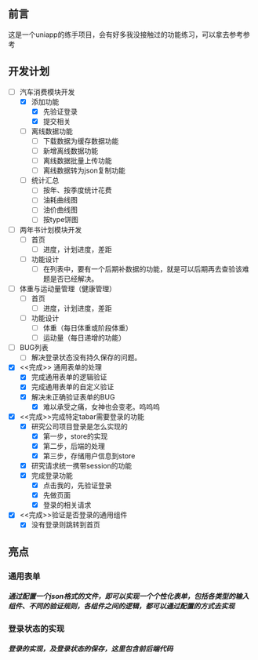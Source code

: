 ## 前言
这是一个uniapp的练手项目，会有好多我没接触过的功能练习，可以拿去参考参考
## 开发计划

- [ ] 汽车消费模块开发
	* [x] 添加功能
		+ [x] 先验证登录
		+ [x] 提交相关
	* [ ] 离线数据功能
		+ [ ] 下载数据为缓存数据功能
		+ [ ] 新增离线数据功能
		+ [ ] 离线数据批量上传功能
		+ [ ] 离线数据转为json复制功能
	* [ ] 统计汇总
		+ [ ] 按年、按季度统计花费
		+ [ ] 油耗曲线图
		+ [ ] 油价曲线图
		+ [ ] 按type饼图
- [ ] 两年书计划模块开发
	* [ ] 首页
		+ [ ] 进度，计划进度，差距
	* [ ] 功能设计
		+ [ ] 在列表中，要有一个后期补数据的功能，就是可以后期再去查验该难题是否已经解决。
- [ ] 体重与运动量管理（健康管理）
	* [ ] 首页
		+ [ ] 进度，计划进度，差距
	* [ ] 功能设计
		+ [ ] 体重（每日体重或阶段体重）
		+ [ ] 运动量（每日递增的功能）	
- [ ] BUG列表
	* [ ] 解决登录状态没有持久保存的问题。
- [x] <<完成>> 通用表单的处理
	* [x] 完成通用表单的逻辑验证
	* [x] 完成通用表单的自定义验证
	* [x] 解决未正确验证表单的BUG
		+ [x] 难以承受之痛，女神也会变老。呜呜呜
- [x] <<完成>>完成特定tabar需要登录的功能
	* [x] 研究公司项目登录是怎么实现的
		+ [x] 第一步，store的实现
		+ [x] 第二步，后端的处理
		+ [x] 第三步，存储用户信息到store
	* [x] 研究请求统一携带session的功能
	* [x] 完成登录功能
		+ [x] 点击我的，先验证登录
		+ [x] 先做页面
		+ [x] 登录的相关请求
- [x] <<完成>>验证是否登录的通用组件
	* [x] 没有登录则跳转到首页

## 亮点
### 通用表单
##### 通过配置一个json格式的文件，即可以实现一个个性化表单，包括各类型的输入组件、不同的验证规则，各组件之间的逻辑，都可以通过配置的方式去实现
### 登录状态的实现
##### 登录的实现，及登录状态的保存，这里包含前后端代码


